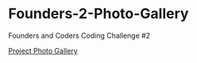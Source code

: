 # Founders-2-Photo-Gallery
Founders and Coders Coding Challenge #2

[Project Photo Gallery](https://psydwinder.github.io/Founders-2-Photo-Gallery/)
